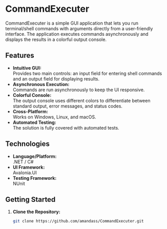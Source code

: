 # CommandExecuter

CommandExecuter is a simple GUI application that lets you run terminal/shell commands with arguments directly from a user-friendly interface. The application executes commands asynchronously and displays the results in a colorful output console.

## Features

- **Intuitive GUI:**  
  Provides two main controls: an input field for entering shell commands and an output field for displaying results.
- **Asynchronous Execution:**  
  Commands are run asynchronously to keep the UI responsive.
- **Colorful Console:**  
  The output console uses different colors to differentiate between standard output, error messages, and status codes.
- **Cross-Platform:**  
  Works on Windows, Linux, and macOS.
- **Automated Testing:**  
  The solution is fully covered with automated tests.

## Technologies

- **Language/Platform:**  
  .NET / C#
- **UI Framework:**  
  Avalonia.UI
- **Testing Framework:**  
  NUnit

## Getting Started

1. **Clone the Repository:**

   ```bash
   git clone https://github.com/amandass/CommandExecuter.git
